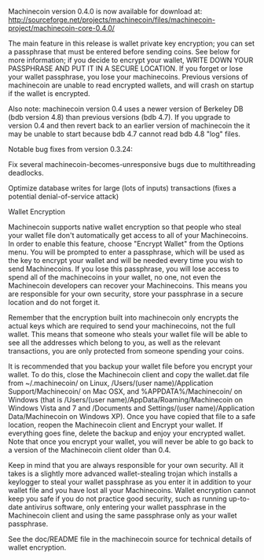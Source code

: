 Machinecoin version 0.4.0 is now available for download at:
http://sourceforge.net/projects/machinecoin/files/machinecoin-project/machinecoin-core-0.4.0/

The main feature in this release is wallet private key encryption;
you can set a passphrase that must be entered before sending coins.
See below for more information; if you decide to encrypt your wallet,
WRITE DOWN YOUR PASSPHRASE AND PUT IT IN A SECURE LOCATION. If you
forget or lose your wallet passphrase, you lose your machinecoins.
Previous versions of machinecoin are unable to read encrypted wallets,
and will crash on startup if the wallet is encrypted.

Also note: machinecoin version 0.4 uses a newer version of Berkeley DB
(bdb version 4.8) than previous versions (bdb 4.7). If you upgrade
to version 0.4 and then revert back to an earlier version of machinecoin
the it may be unable to start because bdb 4.7 cannot read bdb 4.8
"log" files.


Notable bug fixes from version 0.3.24:

Fix several machinecoin-becomes-unresponsive bugs due to multithreading
deadlocks.

Optimize database writes for large (lots of inputs) transactions
(fixes a potential denial-of-service attack)


Wallet Encryption

Machinecoin supports native wallet encryption so that people who steal your
wallet file don't automatically get access to all of your Machinecoins.
In order to enable this feature, choose "Encrypt Wallet" from the
Options menu.  You will be prompted to enter a passphrase, which
will be used as the key to encrypt your wallet and will be needed
every time you wish to send Machinecoins.  If you lose this passphrase,
you will lose access to spend all of the machinecoins in your wallet,
no one, not even the Machinecoin developers can recover your Machinecoins.
This means you are responsible for your own security, store your
passphrase in a secure location and do not forget it.

Remember that the encryption built into machinecoin only encrypts the
actual keys which are required to send your machinecoins, not the full
wallet.  This means that someone who steals your wallet file will
be able to see all the addresses which belong to you, as well as the
relevant transactions, you are only protected from someone spending
your coins.

It is recommended that you backup your wallet file before you
encrypt your wallet.  To do this, close the Machinecoin client and
copy the wallet.dat file from ~/.machinecoin/ on Linux, /Users/(user
name)/Application Support/Machinecoin/ on Mac OSX, and %APPDATA%/Machinecoin/
on Windows (that is /Users/(user name)/AppData/Roaming/Machinecoin on
Windows Vista and 7 and /Documents and Settings/(user name)/Application
Data/Machinecoin on Windows XP).  Once you have copied that file to a
safe location, reopen the Machinecoin client and Encrypt your wallet.
If everything goes fine, delete the backup and enjoy your encrypted
wallet.  Note that once you encrypt your wallet, you will never be
able to go back to a version of the Machinecoin client older than 0.4.

Keep in mind that you are always responsible for your own security.
All it takes is a slightly more advanced wallet-stealing trojan which
installs a keylogger to steal your wallet passphrase as you enter it
in addition to your wallet file and you have lost all your Machinecoins.
Wallet encryption cannot keep you safe if you do not practice
good security, such as running up-to-date antivirus software, only
entering your wallet passphrase in the Machinecoin client and using the
same passphrase only as your wallet passphrase.

See the doc/README file in the machinecoin source for technical details
of wallet encryption.
